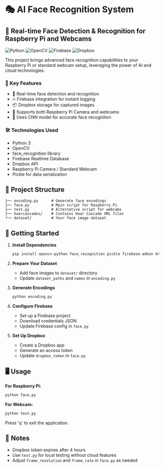 # 🎭 AI Face Recognition System

## 📸 Real-time Face Detection & Recognition for Raspberry Pi and Webcams

![Python](https://img.shields.io/badge/Python-3776AB?style=for-the-badge&logo=python&logoColor=white)
![OpenCV](https://img.shields.io/badge/OpenCV-5C3EE8?style=for-the-badge&logo=opencv&logoColor=white)
![Firebase](https://img.shields.io/badge/Firebase-FFCA28?style=for-the-badge&logo=firebase&logoColor=black)
![Dropbox](https://img.shields.io/badge/Dropbox-0061FF?style=for-the-badge&logo=dropbox&logoColor=white)

This project brings advanced face recognition capabilities to your Raspberry Pi or standard webcam setup, leveraging the power of AI and cloud technologies.

### 🌟 Key Features

- 🚀 Real-time face detection and recognition
- 🔥 Firebase integration for instant logging
- 📦 Dropbox storage for captured images
- 🔄 Supports both Raspberry Pi Camera and webcams
- 🧠 Uses CNN model for accurate face recognition

### 🛠️ Technologies Used

- Python 3
- OpenCV
- face_recognition library
- Firebase Realtime Database
- Dropbox API
- Raspberry Pi Camera / Standard Webcam
- Pickle for data serialization

## 📁 Project Structure

```
├── encoding.py      # Generate face encodings
├── face.py          # Main script for Raspberry Pi
├── test.py          # Alternative script for webcams
├── haarcascades/    # Contains Haar Cascade XML files
└── dataset/         # Your face image dataset
```

## 🚀 Getting Started

1. **Install Dependencies**
   ```bash
   pip install opencv-python face_recognition pickle firebase-admin dropbox
   ```

2. **Prepare Your Dataset**
   - Add face images to `dataset/` directory
   - Update `dataset_paths` and `names` in `encoding.py`

3. **Generate Encodings**
   ```bash
   python encoding.py
   ```

4. **Configure Firebase**
   - Set up a Firebase project
   - Download credentials JSON
   - Update Firebase config in `face.py`

5. **Set Up Dropbox**
   - Create a Dropbox app
   - Generate an access token
   - Update `dropbox_token` in `face.py`

## 🖥️ Usage

**For Raspberry Pi:**
```bash
python face.py
```

**For Webcam:**
```bash
python test.py
```

Press 'q' to exit the application.

## 📝 Notes

- Dropbox token expires after 4 hours
- Use `test.py` for local testing without cloud features
- Adjust `frame_resolution` and `frame_rate` in `face.py` as needed


